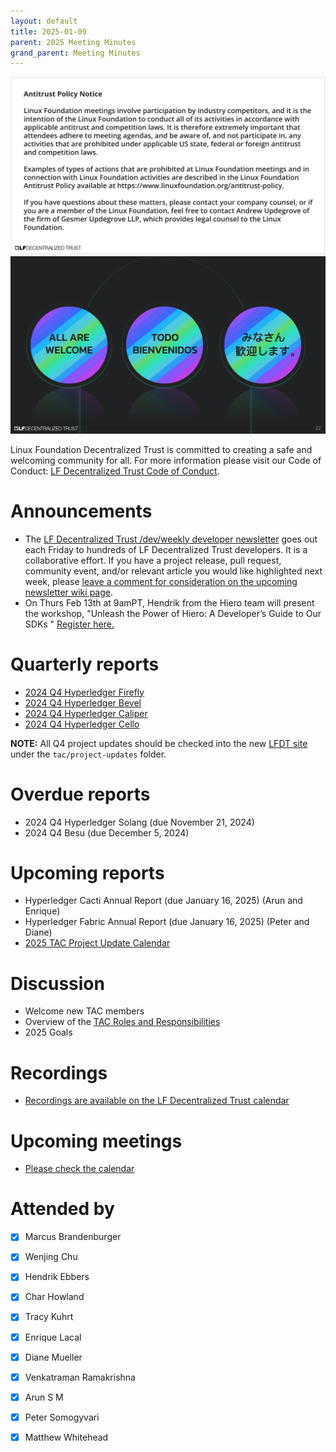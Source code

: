 ```yaml
---
layout: default
title: 2025-01-09
parent: 2025 Meeting Minutes
grand_parent: Meeting Minutes
---
```


![Antitrust Policy Notice](../images/antitrust-policy-notice.png "Antitrust Policy Notice")
![All are Welcome in the LF Decentralized Trust Community](../images/all-are-welcome.png "All are Welcome in the LF Decentralized Trust Community")

Linux Foundation Decentralized Trust is committed to creating a safe and welcoming community for all. For more information please visit our Code of Conduct: [LF Decentralized Trust Code of Conduct](../../governing-documents/code-of-conduct).

# Announcements
- The [LF Decentralized Trust /dev/weekly developer newsletter](https://lf-hyperledger.atlassian.net/wiki/spaces/DR/pages/17170445/dev+weekly+Newsletter) goes out each Friday to hundreds of LF Decentralized Trust developers. It is a collaborative effort. If you have a project release, pull request, community event, and/or relevant article you would like highlighted next week, please [leave a comment for consideration on the upcoming newsletter wiki page](https://lf-hyperledger.atlassian.net/wiki/spaces/DR/pages/75268141/2025).
- On Thurs Feb 13th at 9amPT, Hendrik from the Hiero team will present the workshop, "Unleash the Power of Hiero: A Developer’s Guide to Our SDKs 
" [Register here.](https://zoom.us/meeting/register/2GokuipCQvS9-QgQuCGDNA)

# Quarterly reports

- [2024 Q4 Hyperledger Firefly](https://github.com/LF-Decentralized-Trust/governance/pull/81)
- [2024 Q4 Hyperledger Bevel](https://github.com/LF-Decentralized-Trust/governance/pull/82)
- [2024 Q4 Hyperledger Caliper](https://github.com/LF-Decentralized-Trust/governance/pull/83)
- [2024 Q4 Hyperledger Cello](https://github.com/LF-Decentralized-Trust/governance/pull/89)

**NOTE:** All Q4 project updates should be checked into the new [LFDT site](https://github.com/lf-decentralized-trust/governance) under the `tac/project-updates` folder.

# Overdue reports

- 2024 Q4 Hyperledger Solang (due November 21, 2024)
- 2024 Q4 Besu (due December 5, 2024)

# Upcoming reports

- Hyperledger Cacti Annual Report (due January 16, 2025) (Arun and Enrique)
- Hyperledger Fabric Annual Report (due January 16, 2025) (Peter and Diane)
- [2025 TAC Project Update Calendar](../../project-updates/2025/2025-schedule)

# Discussion
- Welcome new TAC members
- Overview of the [TAC Roles and Responsibilities](../../member-info/tac-responsibilities.md)
- 2025 Goals

# Recordings
- [Recordings are available on the LF Decentralized Trust calendar](https://zoom-lfx.platform.linuxfoundation.org/meetings/lf-decentralized-trust)

# Upcoming meetings
- [Please check the calendar](https://zoom-lfx.platform.linuxfoundation.org/meetings/lf-decentralized-trust)

# Attended by

- [x] Marcus Brandenburger
- [x] Wenjing Chu
- [x] Hendrik Ebbers
- [x] Char Howland
- [x] Tracy Kuhrt
- [x] Enrique Lacal
- [x] Diane Mueller
- [x] Venkatraman Ramakrishna
- [x] Arun S M
- [x] Peter Somogyvari
- [x] Matthew Whitehead

